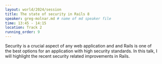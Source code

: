 ```yaml
---
layout: world/2024/session
title: The state of security in Rails 8
speaker: greg-molnar.md # name of md speaker file
time: 13:45 - 14:15
location: Track 2
running_order: 9
---
```


Security is a crucial aspect of any web application and and Rails is one of the best options for an application with high security standards. In this talk, I will highlight the recent security related improvements in Rails.
